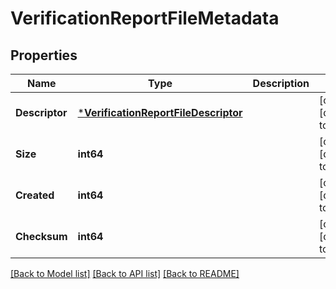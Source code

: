 # VerificationReportFileMetadata

## Properties
Name | Type | Description | Notes
------------ | ------------- | ------------- | -------------
**Descriptor** | [***VerificationReportFileDescriptor**](VerificationReportFileDescriptor.md) |  | [optional] [default to null]
**Size** | **int64** |  | [optional] [default to null]
**Created** | **int64** |  | [optional] [default to null]
**Checksum** | **int64** |  | [optional] [default to null]

[[Back to Model list]](../README.md#documentation-for-models) [[Back to API list]](../README.md#documentation-for-api-endpoints) [[Back to README]](../README.md)

